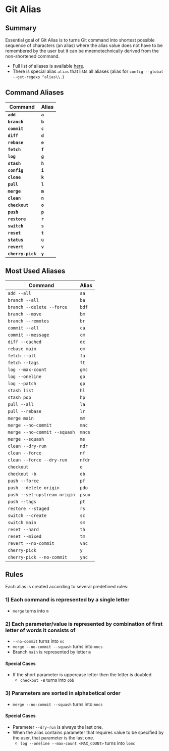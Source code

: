 # Git Alias

## Summary
Essential goal of Git Alias is to turns Git command into shortest possible sequence of characters (an alias) where the alias value does not have to be remembered by the user but it  can be mnemotechnically derived from the non-shortened command.

- Full list of aliases is available [here](aliases.gitconfig).
- There is special alias `alias` that lists all aliases (alias for `config --global --get-regexp ^alias\\.`)

## Command Aliases

| Command| Alias |
| --- | --- |
| **`add`** | **`a`** |
| **`branch`** | **`b`** |
| **`commit`** | **`c`** |
| **`diff`** | **`d`** |
| **`rebase`** | **`e`** |
| **`fetch`** | **`f`** |
| **`log`** | **`g`** |
| **`stash`** | **`h`** |
| **`config`** | **`i`** |
| **`clone`** | **`k`** |
| **`pull`** | **`l`** |
| **`merge`** | **`m`** |
| **`clean`** | **`n`** |
| **`checkout`** | **`o`** |
| **`push`** | **`p`** |
| **`restore`** | **`r`** |
| **`switch`** | **`s`** |
| **`reset`** | **`t`** |
| **`status`** | **`u`** |
| **`revert`** | **`v`** |
| **`cherry-pick`** | **`y`** |

## Most Used Aliases

| Command | Alias |
| --- | --- |
| `add --all` | `aa` |
| `branch --all` | `ba` |
| `branch --delete --force` | `bdf` |
| `branch --move` | `bm` |
| `branch --remotes` | `br` |
| `commit --all` | `ca` |
| `commit --message` | `cm` |
| `diff --cached` | `dc` |
| `rebase main` | `em` |
| `fetch --all` | `fa` |
| `fetch --tags` | `ft` |
| `log --max-count` | `gmc` |
| `log --oneline` | `go` |
| `log --patch` | `gp` |
| `stash list` | `hl` |
| `stash pop` | `hp` |
| `pull --all` | `la` |
| `pull --rebase` | `lr` |
| `merge main` | `mm` |
| `merge --no-commit` | `mnc` |
| `merge --no-commit --squash` | `mncs` |
| `merge --squash` | `ms` |
| `clean --dry-run` | `ndr` |
| `clean --force` | `nf` |
| `clean --force --dry-run` | `nfdr` |
| `checkout` | `o` |
| `checkout -b` | `ob` |
| `push --force` | `pf` |
| `push --delete origin` | `pdo` |
| `push --set-upstream origin` | `psuo` |
| `push --tags` | `pt` |
| `restore --staged` | `rs` |
| `switch --create` | `sc` |
| `switch main` | `sm` |
| `reset --hard` | `th` |
| `reset --mixed` | `tm` |
| `revert --no-commit` | `vnc` |
| `cherry-pick` | `y` |
| `cherry-pick --no-commit` | `ync` |

## Rules

Each alias is created according to several predefined rules:

### 1) Each command is represented by a single letter
- `merge` turns into `m`

### 2) Each parameter/value is represented by combination of first letter of words it consists of
- `--no-commit` turns into `nc`
- `merge --no-commit --squash` turns into `mncs`
- Branch `main` is represented by letter `m`

#### Special Cases
- If the short parameter is uppercase letter then the letter is doubled
  - `checkout -B` turns into `obb`

### 3) Parameters are sorted in alphabetical order
- `merge --no-commit --squash` turns into `mncs`

#### Special Cases
- Parameter `--dry-run` is always the last one.
- When the alias contains parameter that requires value to be specified by the user, that parameter is the last one.
  - `log --oneline --max-count <MAX_COUNT>` turns into `lomc`
